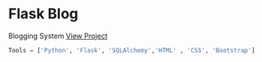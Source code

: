 # Flask Blog
Blogging System [View Project](http://flaskblog.pythonanywhere.com/)
```Python
Tools = ['Python', 'Flask', 'SQLAlchemy','HTML' , 'CSS', 'Bootstrap']
```
